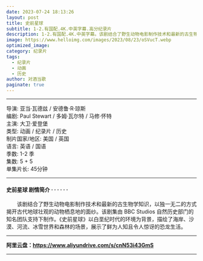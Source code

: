 ```yaml
---
date: 2023-07-24 18:13:26
layout: post
title: 史前星球
subtitle: 1-2.有国配.4K.中英字幕.高分纪录片
description: 1-2.有国配.4K.中英字幕。该剧结合了野生动物电影制作技术和最新的古生物学知识，以独一无二的方式揭开古代地球壮观的动物栖息地的面纱。该剧集由 BBC Studios 自然历史部门的知名团队支持下制作...
image: https://www.helloimg.com/images/2023/08/23/oSVucT.webp
optimized_image: 
category: 纪录片
tags: 
  - 纪录片
  - 动画
  - 历史
author: 对酒当歌
paginate: true
---
```


---

导演: 亚当·瓦德兹 / 安德鲁·R·琼斯  
编剧: Paul Stewart / 多姆·瓦尔特 / 马修·怀特  
主演: 大卫·爱登堡  
类型: 动画 / 纪录片 / 历史  
制片国家/地区: 美国 / 英国  
语言: 英语 / 国语  
季数: 1-2 季  
集数: 5 + 5  
单集片长: 45分钟  

---

#### 史前星球  剧情简介 · · · · · ·

　　该剧结合了野生动物电影制作技术和最新的古生物学知识，以独一无二的方式揭开古代地球壮观的动物栖息地的面纱。该剧集由 BBC Studios 自然历史部门的知名团队支持下制作。《史前星球》以白垩纪时代的环境为背景，描绘了海岸、沙漠、河流、冰雪世界和森林的场景，展示了鲜为人知且令人惊讶的恐龙生活。

---

**阿里云盘：<https://www.aliyundrive.com/s/cnN53i43GmS>**

---
